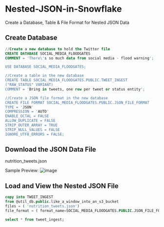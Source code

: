 # Nested-JSON-in-Snowflake
Create a Database, Table &amp; File Format for Nested JSON Data

## Create Database
```sql
//Create a new database to hold the Twitter file
CREATE DATABASE SOCIAL_MEDIA_FLOODGATES 
COMMENT = 'There\'s so much data from social media - flood warning';

USE DATABASE SOCIAL_MEDIA_FLOODGATES;

//Create a table in the new database
CREATE TABLE SOCIAL_MEDIA_FLOODGATES.PUBLIC.TWEET_INGEST 
("RAW_STATUS" VARIANT) 
COMMENT = 'Bring in tweets, one row per tweet or status entity';

//Create a JSON file format in the new database
CREATE FILE FORMAT SOCIAL_MEDIA_FLOODGATES.PUBLIC.JSON_FILE_FORMAT 
TYPE = 'JSON' 
COMPRESSION = 'AUTO' 
ENABLE_OCTAL = FALSE 
ALLOW_DUPLICATE = FALSE 
STRIP_OUTER_ARRAY = TRUE 
STRIP_NULL_VALUES = FALSE 
IGNORE_UTF8_ERRORS = FALSE;
```
## Download the JSON Data File

nutrition_tweets.json

Sample Preview:
![image](https://github.com/user-attachments/assets/3395658d-4479-41a4-924c-a8613b7695ef)


## Load and View the Nested JSON File
```sql
copy into TWEET_INGEST
from @util_db.public.like_a_window_into_an_s3_bucket
files = ( 'nutrition_tweets.json')
file_format = ( format_name=SOCIAL_MEDIA_FLOODGATES.PUBLIC.JSON_FILE_FORMAT );

select * from tweet_ingest;
```
